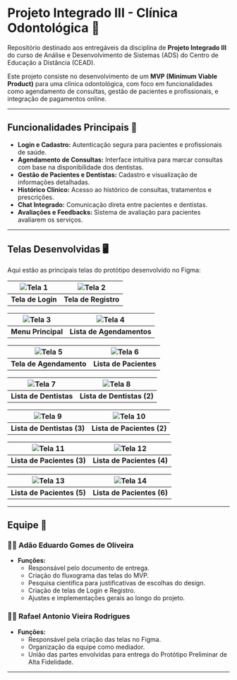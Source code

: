 # Projeto Integrado III - Clínica Odontológica 🦷

Repositório destinado aos entregáveis da disciplina de **Projeto Integrado III** do curso de Análise e Desenvolvimento de Sistemas (ADS) do Centro de Educação a Distância (CEAD).  

Este projeto consiste no desenvolvimento de um **MVP (Minimum Viable Product)** para uma clínica odontológica, com foco em funcionalidades como agendamento de consultas, gestão de pacientes e profissionais, e integração de pagamentos online.

---

## Funcionalidades Principais 🚀

- **Login e Cadastro:** Autenticação segura para pacientes e profissionais de saúde.
- **Agendamento de Consultas:** Interface intuitiva para marcar consultas com base na disponibilidade dos dentistas.
- **Gestão de Pacientes e Dentistas:** Cadastro e visualização de informações detalhadas.
- **Histórico Clínico:** Acesso ao histórico de consultas, tratamentos e prescrições.
- **Chat Integrado:** Comunicação direta entre pacientes e dentistas.
- **Avaliações e Feedbacks:** Sistema de avaliação para pacientes avaliarem os serviços.

---

## Telas Desenvolvidas 🖥️

Aqui estão as principais telas do protótipo desenvolvido no Figma:

| ![Tela 1](https://github.com/user-attachments/assets/27d54229-c76b-4bb5-88fe-b78b0efa400e) | ![Tela 2](https://github.com/user-attachments/assets/fa29840b-437c-4882-a4a0-68e485cd0911) |
|:---:|:---:|
| **Tela de Login** | **Tela de Registro** |

| ![Tela 3](https://github.com/user-attachments/assets/5315b4ca-5c7e-4c73-b2ec-42d6e87500fd) | ![Tela 4](https://github.com/user-attachments/assets/e6dc9974-9c38-480a-8713-09b8aa6551ea) |
|:---:|:---:|
| **Menu Principal** | **Lista de Agendamentos** |

| ![Tela 5](https://github.com/user-attachments/assets/3fbd89a4-bc79-49a1-af0c-39757cc6d324) | ![Tela 6](https://github.com/user-attachments/assets/77051641-03a6-44ad-befe-5ec4f52cc431) |
|:---:|:---:|
| **Tela de Agendamento** | **Lista de Pacientes** |

| ![Tela 7](https://github.com/user-attachments/assets/147f6b11-d461-48e3-bd9f-8706ed0a04ba) | ![Tela 8](https://github.com/user-attachments/assets/bcc2ec40-60d0-4dc3-a7a0-7e9379978881) |
|:---:|:---:|
| **Lista de Dentistas** | **Lista de Dentistas (2)** |

| ![Tela 9](https://github.com/user-attachments/assets/acc17fb9-bcd1-4bf3-af22-bbd840830ab8) | ![Tela 10](https://github.com/user-attachments/assets/a91b56e2-3f03-4128-8005-7768c8a95031) |
|:---:|:---:|
| **Lista de Dentistas (3)** | **Lista de Pacientes (2)** |

| ![Tela 11](https://github.com/user-attachments/assets/74610bd0-9e54-4ae2-8442-156db1552d03) | ![Tela 12](https://github.com/user-attachments/assets/259e23dd-e904-4915-bbbf-503203264203) |
|:---:|:---:|
| **Lista de Pacientes (3)** | **Lista de Pacientes (4)** |

| ![Tela 13](https://github.com/user-attachments/assets/a59490a4-a852-4463-befe-c9949b1c2ecc) | ![Tela 14](https://github.com/user-attachments/assets/24af39e2-cced-4441-9d5c-502a90162156) |
|:---:|:---:|
| **Lista de Pacientes (5)** | **Lista de Pacientes (6)** |

---
## Equipe 👥

### 🧑‍💻 Adão Eduardo Gomes de Oliveira
- **Funções:**
  - Responsável pelo documento de entrega.
  - Criação do fluxograma das telas do MVP.
  - Pesquisa científica para justificativas de escolhas do design.
  - Criação de telas de Login e Registro.
  - Ajustes e implementações gerais ao longo do projeto.

### 🧑‍💻 Rafael Antonio Vieira Rodrigues
- **Funções:**
  - Responsável pela criação das telas no Figma.
  - Organização da equipe como mediador.
  - União das partes envolvidas para entrega do Protótipo Preliminar de Alta Fidelidade.

---
